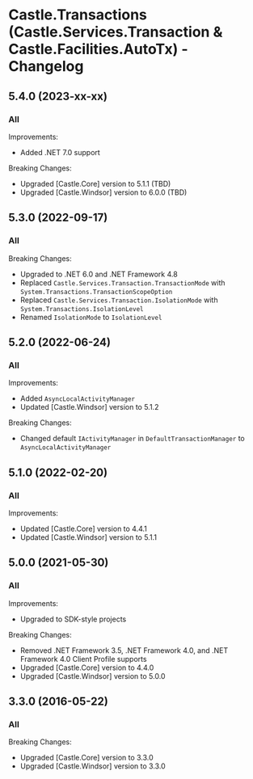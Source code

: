 # Castle.Transactions (Castle.Services.Transaction &amp; Castle.Facilities.AutoTx) - Changelog

## 5.4.0 (2023-xx-xx)

### All

Improvements:
- Added .NET 7.0 support

Breaking Changes:
- Upgraded [Castle.Core] version to 5.1.1 (TBD)
- Upgraded [Castle.Windsor] version to 6.0.0 (TBD)


## 5.3.0 (2022-09-17)

### All

Breaking Changes:
- Upgraded to .NET 6.0 and .NET Framework 4.8
- Replaced ```Castle.Services.Transaction.TransactionMode``` with ```System.Transactions.TransactionScopeOption```
- Replaced ```Castle.Services.Transaction.IsolationMode``` with ```System.Transactions.IsolationLevel```
- Renamed ```IsolationMode``` to ```IsolationLevel```


## 5.2.0 (2022-06-24)

### All

Improvements:
- Added ```AsyncLocalActivityManager```
- Updated [Castle.Windsor] version to 5.1.2

Breaking Changes:
- Changed default ```IActivityManager``` in ```DefaultTransactionManager``` to ```AsyncLocalActivityManager```


## 5.1.0 (2022-02-20)

### All

Improvements:
- Updated [Castle.Core] version to 4.4.1
- Updated [Castle.Windsor] version to 5.1.1


## 5.0.0 (2021-05-30)

### All

Improvements:
- Upgraded to SDK-style projects

Breaking Changes:
- Removed .NET Framework 3.5, .NET Framework 4.0, and .NET Framework 4.0 Client Profile supports
- Upgraded [Castle.Core] version to 4.4.0
- Upgraded [Castle.Windsor] version to 5.0.0


## 3.3.0 (2016-05-22)

### All

Breaking Changes:
- Upgraded [Castle.Core] version to 3.3.0
- Upgraded [Castle.Windsor] version to 3.3.0



